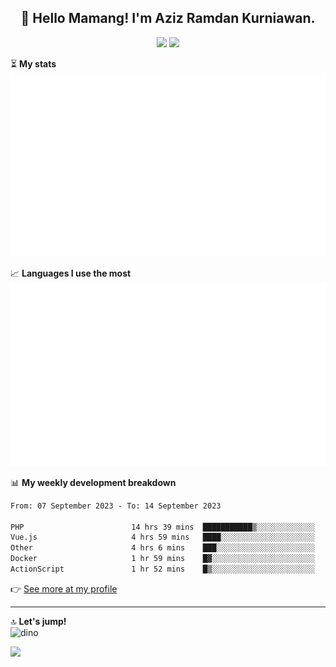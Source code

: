 <h2 align="center">👋 Hello Mamang! I'm Aziz Ramdan Kurniawan.</h2>  
<p align="center">
  <img src="https://komarev.com/ghpvc/?username=azizramdan">
  <img src="https://wakatime.com/badge/user/90056fa0-4c31-4eca-954e-2a3ac05896f9.svg">
</p>
    
⏳ **My stats**  
![](https://raw.githubusercontent.com/azizramdan/github-stats/master/generated/overview.svg#gh-dark-mode-only)

📈 **Languages I use the most**  
![](https://raw.githubusercontent.com/azizramdan/github-stats/master/generated/languages.svg#gh-dark-mode-only)

📊 **My weekly development breakdown**
<!--START_SECTION:waka-->

```txt
From: 07 September 2023 - To: 14 September 2023

PHP                        14 hrs 39 mins  ███████████▒░░░░░░░░░░░░░   45.12 %
Vue.js                     4 hrs 59 mins   ████░░░░░░░░░░░░░░░░░░░░░   15.36 %
Other                      4 hrs 6 mins    ███░░░░░░░░░░░░░░░░░░░░░░   12.64 %
Docker                     1 hr 59 mins    █▓░░░░░░░░░░░░░░░░░░░░░░░   06.11 %
ActionScript               1 hr 52 mins    █▒░░░░░░░░░░░░░░░░░░░░░░░   05.79 %
```

<!--END_SECTION:waka-->
👉 [See more at my profile](https://wakatime.com/@azizramdan)
***
🔝 **Let's jump!**  
![dino](https://raw.githubusercontent.com/azizramdan/azizramdan/master/dino.gif)  

![](https://hit.yhype.me/github/profile?user_id=27954794)
